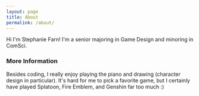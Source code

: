 ```yaml
---
layout: page
title: About
permalink: /about/
---
```


Hi I'm Stephanie Farn! I'm a senior majoring in Game Design and minoring in ComSci.

### More Information

Besides coding, I really enjoy playing the piano and drawing (character design in particular). It's hard for me to pick a favorite game, but I certainly have played Splatoon, Fire Emblem, and Genshin far too much :)

